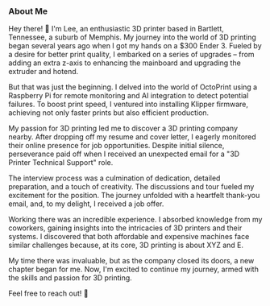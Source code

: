 ### About Me

Hey there! 👋 I'm Lee, an enthusiastic 3D printer based in Bartlett, Tennessee, a suburb of Memphis. My journey into the world of 3D printing began several years ago when I got my hands on a $300 Ender 3. Fueled by a desire for better print quality, I embarked on a series of upgrades – from adding an extra z-axis to enhancing the mainboard and upgrading the extruder and hotend.

But that was just the beginning. I delved into the world of OctoPrint using a Raspberry Pi for remote monitoring and AI integration to detect potential failures. To boost print speed, I ventured into installing Klipper firmware, achieving not only faster prints but also efficient production.

My passion for 3D printing led me to discover a 3D printing company nearby. After dropping off my resume and cover letter, I eagerly monitored their online presence for job opportunities. Despite initial silence, perseverance paid off when I received an unexpected email for a "3D Printer Technical Support" role.

The interview process was a culmination of dedication, detailed preparation, and a touch of creativity. The discussions and tour fueled my excitement for the position. The journey unfolded with a heartfelt thank-you email, and, to my delight, I received a job offer.

Working there was an incredible experience. I absorbed knowledge from my coworkers, gaining insights into the intricacies of 3D printers and their systems. I discovered that both affordable and expensive machines face similar challenges because, at its core, 3D printing is about XYZ and E.

My time there was invaluable, but as the company closed its doors, a new chapter began for me. Now, I'm excited to continue my journey, armed with the skills and passion for 3D printing.

Feel free to reach out! 🚀

<!---
LeeOtts/LeeOtts is a ✨ special ✨ repository because its `README.md` (this file) appears on your GitHub profile.
You can click the Preview link to take a look at your changes.
--->
